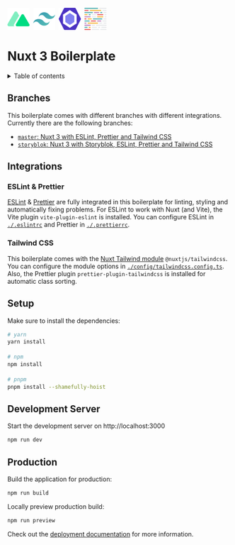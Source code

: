 <img src="./public/nuxt.svg" height="50" width="50" alt="Nuxt" />&nbsp;&nbsp;<img src="./public/tailwindcss.svg" height="50" width="50" alt="Tailwind CSS" />&nbsp;&nbsp;<img src="./public/eslint.svg" height="50" width="50" class="ESLint" />&nbsp;&nbsp;<img src="./public/prettier.svg" height="50" width="50" class="Prettier" />

# Nuxt 3 Boilerplate

<details>
  <summary>Table of contents</summary>
  
  - [Branches](#branches)
  - [Integrations](#integrations)
    - [ESLint & Prettier](#eslint--prettier)
    - [Tailwind CSS](#tailwind-css)
  - [Setup](#setup)
  - [Development Server](#development-server)
  - [Production](#production)

</details>

## Branches

This boilerplate comes with different branches with different integrations. Currently there are the following branches:

- [`master`: Nuxt 3 with ESLint, Prettier and Tailwind CSS](https://github.com/oezkancodes/thenextbit_nuxt-boilerplate/tree/storyblok)
- [`storyblok`: Nuxt 3 with Storyblok, ESLint, Prettier and Tailwind CSS](https://github.com/oezkancodes/thenextbit_nuxt-boilerplate/tree/storyblok)

## Integrations

### ESLint & Prettier

[ESLint](https://eslint.org/) & [Prettier](https://prettier.io/) are fully integrated in this boilerplate for linting, styling and automatically fixing problems. For ESLint to work with Nuxt (and Vite), the Vite plugin `vite-plugin-eslint` is installed. You can configure ESLint in [`./.eslintrc`](./.eslintrc) and Prettier in [`./.prettierrc`](./.prettierrc).

### Tailwind CSS

This boilerplate comes with the [Nuxt Tailwind module](https://tailwindcss.nuxt.dev/) `@nuxtjs/tailwindcss`. You can configure the module options in [`./config/tailwindcss.config.ts`](./config/tailwindcss.config.ts). Also, the Prettier plugin `prettier-plugin-tailwindcss` is installed for automatic class sorting.

## Setup

Make sure to install the dependencies:

```bash
# yarn
yarn install

# npm
npm install

# pnpm
pnpm install --shamefully-hoist
```

## Development Server

Start the development server on http://localhost:3000

```bash
npm run dev
```

## Production

Build the application for production:

```bash
npm run build
```

Locally preview production build:

```bash
npm run preview
```

Check out the [deployment documentation](https://nuxt.com/docs/getting-started/deployment) for more information.
